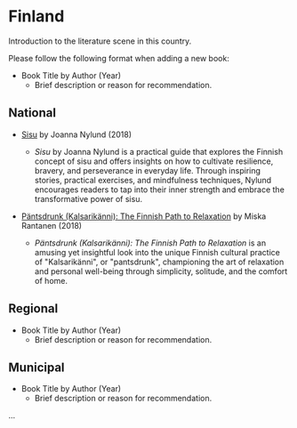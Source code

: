 # Finland

Introduction to the literature scene in this country.

Please follow the following format when adding a new book:

- Book Title by Author (Year)  
   - Brief description or reason for recommendation.

## National

- [Sisu](https://www.goodreads.com/book/show/36205181-sisu) by Joanna Nylund (2018)  
   - *Sisu* by Joanna Nylund is a practical guide that explores the Finnish concept of sisu and offers insights on how to cultivate resilience, bravery, and perseverance in everyday life. Through inspiring stories, practical exercises, and mindfulness techniques, Nylund encourages readers to tap into their inner strength and embrace the transformative power of sisu.
   
- [Päntsdrunk (Kalsarikänni): The Finnish Path to Relaxation](https://www.goodreads.com/book/show/36590435-p-ntsdrunk-kalsarik-nni) by Miska Rantanen (2018)  
    - _Päntsdrunk (Kalsarikänni): The Finnish Path to Relaxation_ is an amusing yet insightful look into the unique Finnish cultural practice of "Kalsarikänni", or "pantsdrunk", championing the art of relaxation and personal well-being through simplicity, solitude, and the comfort of home.

## Regional

- Book Title by Author (Year)  
   - Brief description or reason for recommendation.

## Municipal

- Book Title by Author (Year)  
   - Brief description or reason for recommendation.

...
